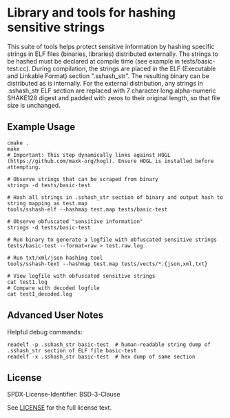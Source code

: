 # Library and tools for hashing sensitive strings
This suite of tools helps protect sensitive information by hashing specific strings in ELF files (binaries, libraries) distributed externally. 
The strings to be hashed must be declared at compile time (see example in tests/basic-test.cc). 
During compilation, the strings are placed in the ELF (Executable and Linkable Format) section ".sshash_str". The resulting binary can be distributed as is internally. 
For the external distribution, any strings in .sshash_str ELF section are replaced with 7 character long alpha-numeric SHAKE128 digest and padded with zeros to 
their original length, so that file size is unchanged. 

## Example Usage
```
cmake .
make
# Important: This step dynamically links against HOGL (https://github.com/maxk-org/hogl). Ensure HOGL is installed before attempting.

# Observe strings that can be scraped from binary
strings -d tests/basic-test

# Hash all strings in .sshash_str section of binary and output hash to string mapping as test.map
tools/sshash-elf --hashmap test.map tests/basic-test

# Observe obfuscated "sensitive information"
strings -d tests/basic-test

# Run binary to generate a logfile with obfuscated sensitive strings
tests/basic-test --format=raw > test.raw.log

# Run txt/xml/json hashing tool
tools/sshash-text --hashmap test.map tests/vects/*.{json,xml,txt}

# View logfile with obfuscated sensitive strings
cat test1.log
# Compare with decoded logfile
cat test1_decoded.log
```

## Advanced User Notes
Helpful debug commands:
```
readelf -p .sshash_str basic-test  # human-readable string dump of .sshash_str section of ELF file basic-test
readelf -x .sshash_str basic-test  # hex dump of same section
```

## License

SPDX-License-Identifier: BSD-3-Clause

See [LICENSE](LICENSE) for the full license text.
